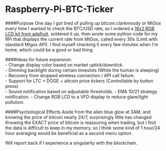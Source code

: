 Raspberry-Pi-BTC-Ticker
=======================

####Purpose
One day I got tired of pulling up bitcoin.clarkmoody or MtGox every time I wanted to check the BTC/USD rate, so I ordered a [16x2 RGB LCD kit from adafruit](http://www.adafruit.com/products/1109), soldered it up, then wrote some python code for my RPi that displays the current rate from MtGox, called every 30s (Limit with standard Mtgox API). I find myself checking it every few minutes when I'm home, which could be a good or bad thing.

####Ideas for future expansion:            
	- Change display color based on market uptick/downtick.                   
	- Dimming backlight during certain timeslots (While the human is sleeping)          
	- Recovery from dropped wireless connection / API call failure.                  
	- Support for LTC + DOGE + altcoin price tickers (Controllable by button press)         
	- Sound notification based on adjustable thresholds.
	- EMA 10/21 strategy notification.
	- Change RGB LCD to a VFD display to reduce glare/light pollution.  
	
####Psychological Effects
Aside from the alien blue glow at 3AM, and knowing the price of bitcoin nearly 24/7, surprisingly little has changed. Knowing the EXACT price of bitcoin is reassuring when trading, but I find the data is difficult to keep in my memory, so I think some kind of 1 hour/24 hour averaging would be beneficial as a second menu option.

Will report back if I experience a singularity with the blockchain.
